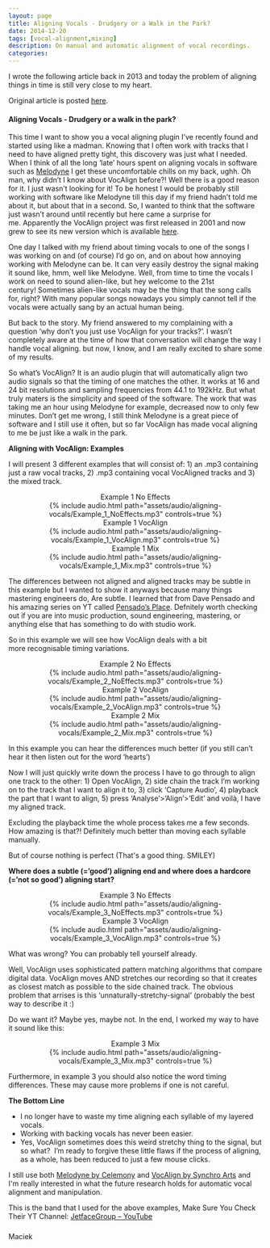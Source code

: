 ```yaml
---
layout: page
title: Aligning Vocals - Drudgery or a Walk in the Park?
date: 2014-12-20
tags: [vocal-alignment,mixing]
description: On manual and automatic alignment of vocal recordings.
categories: 
---
```


I wrote the following article back in 2013 and today the problem of aligning things in time is still very close to my heart.

Original article is posted [here](https://maciekonsound.wordpress.com/2014/12/19/aligning-vocals-drudgery-or-a-walk-in-the-park/).

#### Aligning Vocals - Drudgery or a walk in the park?

<div class="entry-content">
This time I want to show you a vocal aligning plugin I’ve recently found and started using like a madman. Knowing that I often work with tracks that I need to have aligned pretty tight, this discovery was just what I needed. When I think of all the long ‘late’ hours spent on aligning vocals in software such as <a href="http://www.celemony.com/en/melodyne/what-is-melodyne" target="_blank">Melodyne</a> I get these uncomfortable chills on my back, ughh. Oh man, why didn’t I know about VocAlign before?! Well there is a good reason for it. I just wasn’t looking for it! To be honest I would be probably still working with software like Melodyne till this day if my friend hadn’t told me about it, but about that in a second. So, I wanted to think that the software just wasn’t around until recently but here came a surprise for me. Apparently the VocAlign project was first released in 2001 and now grew to see its new version which is available <a href="https://www.synchroarts.com/products/vocalign-pro/overview" target="_blank">here</a>.

One day I talked with my friend about timing vocals to one of the songs I was working on and (of course) I’d go on, and on about how annoying working with Melodyne can be. It can very easily destroy the signal making it sound like, hmm, well like Melodyne. Well, from time to time the vocals I work on need to sound alien-like, but hey welcome to the 21st century! Sometimes alien-like vocals may be the thing that the song calls for, right? With many popular songs nowadays you simply cannot tell if the vocals were actually sang by an actual human being.

But back to the story. My friend answered to my complaining with a question ’why don’t you just use VocAlign for your tracks?’. I wasn’t completely aware at the time of how that conversation will change the way I handle vocal aligning. but now, I know, and I am really excited to share some of my results.

So what’s VocAlign? It is an audio plugin that will automatically align two audio signals so that the timing of one matches the other. It works at 16 and 24 bit resolutions and sampling frequencies from 44.1 to 192kHz. But what truly maters is the simplicity and speed of the software. The work that was taking me an hour using Melodyne for example, decreased now to only few minutes. Don’t get me wrong, I still think Melodyne is a great piece of software and I still use it often, but so far VocAlign has made vocal aligning to me be just like a walk in the park.

<strong>Aligning with VocAlign: Examples</strong>

I will present 3 different examples that will consist of: 1) an .mp3 containing just a raw vocal tracks, 2) .mp3 containing vocal VocAligned tracks and 3) the mixed track.

<center>
<figure>
        <div class="caption"> Example 1 No Effects </div>
		{% include audio.html path="assets/audio/aligning-vocals/Example_1_NoEffects.mp3" controls=true %}
        <div class="caption"> Example 1 VocAlign </div>
		{% include audio.html path="assets/audio/aligning-vocals/Example_1_VocAlign.mp3" controls=true %}
        <div class="caption"> Example 1 Mix </div>
        {% include audio.html path="assets/audio/aligning-vocals/Example_1_Mix.mp3" controls=true %}
</figure>
</center>

The differences between not aligned and aligned tracks may be subtle in this example but I wanted to show it anyways because many things mastering engineers do, Are subtle. I learned that from Dave Pensado and his amazing series on YT called <a href="http://www.pensadosplace.tv/" target="_blank">Pensado’s Place</a>. Defnitely worth checking out if you are into music production, sound engineering, mastering, or anything else that has something to do with studio work.

So in this example we will see how VocAlign deals with a bit more recognisable timing variations.
<center>
<figure>
        <div class="caption"> Example 2 No Effects </div>
		{% include audio.html path="assets/audio/aligning-vocals/Example_2_NoEffects.mp3" controls=true %}
        <div class="caption"> Example 2 VocAlign </div>
		{% include audio.html path="assets/audio/aligning-vocals/Example_2_VocAlign.mp3" controls=true %}
        <div class="caption"> Example 2 Mix </div>
        {% include audio.html path="assets/audio/aligning-vocals/Example_2_Mix.mp3" controls=true %}
</figure>
</center>

In this example you can hear the differences much better (if you still can’t hear it then listen out for the word ‘hearts’)

Now I will just quickly write down the process I have to go through to align one track to the other: 1) Open VocAlign, 2) side chain the track I’m working on to the track that I want to align it to, 3) click ‘Capture Audio’, 4) playback the part that I want to align, 5) press ‘Analyse’>’Align’>’Edit’ and voilà, I have my aligned track.

Excluding the playback time the whole process takes me a few seconds. How amazing is that?! Definitely much better than moving each syllable manually.

But of course nothing is perfect (That's a good thing. SMILEY)

<strong>Where does a subtle (=’good’) aligning end and where does a hardcore (=’not so good’) aligning start?</strong>

<center>
<figure>
        <div class="caption"> Example 3 No Effects </div>
		{% include audio.html path="assets/audio/aligning-vocals/Example_3_NoEffects.mp3" controls=true %}
        <div class="caption"> Example 3 VocAlign </div>
		{% include audio.html path="assets/audio/aligning-vocals/Example_3_VocAlign.mp3" controls=true %}
</figure>
</center>

What was wrong? You can probably tell yourself already.

Well, VocAlign uses sophisticated pattern matching algorithms that compare digital data. VocAlign moves AND stretches our recording so that it creates as closest match as possible to the side chained track. The obvious problem that arrises is this ‘unnaturally-stretchy-signal’ (probably the best way to describe it :)

Do we want it? Maybe yes, maybe not. In the end, I worked my way to have it sound like this:


<center>
<figure>
        <div class="caption"> Example 3 Mix </div>
		{% include audio.html path="assets/audio/aligning-vocals/Example_3_Mix.mp3" controls=true %}
</figure>
</center>


Furthermore, in example 3 you should also notice the word timing differences. These may cause more problems if one is not careful.

<strong>The Bottom Line</strong>
<ul>
	<li>I no longer have to waste my time aligning each syllable of my layered vocals.</li>
	<li>Working with backing vocals has never been easier.</li>
	<li>Yes, VocAlign sometimes does this weird stretchy thing to the signal, but so what?  I’m ready to forgive these little flaws if the process of aligning, as a whole, has been reduced to just a few mouse clicks.</li>
</ul>

I still use both <a href="http://www.celemony.com/en/melodyne/what-is-melodyne" target="_blank">Melodyne by Celemony</a> and <a href="https://www.synchroarts.com/products/vocalign-pro/overview" target="_blank">VocAlign by Synchro Arts</a> and I'm really interested in what the future research holds for automatic vocal alignment and manipulation.

This is the band that I used for the above examples, Make Sure You Check Their YT Channel: <a href="http://www.youtube.com/user/JetfaceGroup" target="_blank" rel="nofollow">JetfaceGroup – YouTube</a>

</div>
<h3></h3>
Maciek
